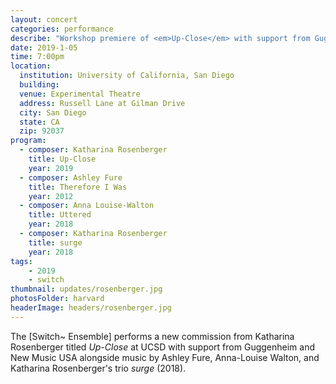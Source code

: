 ```yaml
---
layout: concert
categories: performance
describe: "Workshop premiere of <em>Up-Close</em> with support from Guggenheim and New Music USA."
date: 2019-1-05
time: 7:00pm
location:
  institution: University of California, San Diego
  building:
  venue: Experimental Theatre
  address: Russell Lane at Gilman Drive
  city: San Diego
  state: CA
  zip: 92037
program:
  - composer: Katharina Rosenberger
    title: Up-Close
    year: 2019
  - composer: Ashley Fure
    title: Therefore I Was
    year: 2012
  - composer: Anna Louise-Walton
    title: Uttered
    year: 2018
  - composer: Katharina Rosenberger
    title: surge
    year: 2018
tags:
    - 2019
    - switch
thumbnail: updates/rosenberger.jpg
photosFolder: harvard
headerImage: headers/rosenberger.jpg
---
```


The [Switch~ Ensemble] performs a new commission from Katharina Rosenberger titled <em>Up-Close</em> at UCSD with support from Guggenheim and New Music USA alongside music by Ashley Fure, Anna-Louise Walton, and Katharina Rosenberger's trio <em>surge</em> (2018).
